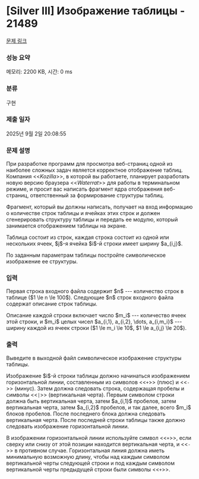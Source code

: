 # [Silver III] Изображение таблицы - 21489 

[문제 링크](https://www.acmicpc.net/problem/21489) 

### 성능 요약

메모리: 2200 KB, 시간: 0 ms

### 분류

구현

### 제출 일자

2025년 9월 2일 20:08:55

### 문제 설명

<p>При разработке программ для просмотра веб-страниц одной из наиболее сложных задач является корректное отображение таблиц. Компания <<<em>Kozilla</em>>>, в которой вы работаете, планирует разработать новую версию браузера <<<em>Waterrat</em>>> для работы в терминальном режиме, и просит вас написать фрагмент ядра отображения веб-страниц, ответственный за формирование структуры таблиц.</p>

<p>Фрагмент, который вы должны написать, получает на вход информацию о количестве строк таблицы и ячейках этих строк и должен сгенерировать структуру таблицы и передать ее модулю, который занимается отображением таблицы на экране. </p>

<p>Таблица состоит из строк, каждая строка состоит из одной или нескольких ячеек, $j$-я ячейка $i$-й строки имеет ширину $a_{i,j}$. </p>

<p>По заданным параметрам таблицы постройте символическое изображение ее структуры.</p>

### 입력 

 <p>Первая строка входного файла содержит $n$ --- количество строк в таблице ($1 \le n \le 100$). Следующие $n$ строк входного файла содержат описание строк таблицы.</p>

<p>Описание каждой строки включает число $m_i$ --- количество ячеек этой строки, и $m_i$ целых чисел $a_{i,1}, a_{i,2}, \dots, a_{i,m_i}$ --- ширину каждой из ячеек строки ($1 \le m_i \le 10$, $1 \le a_{i,j} \le 20$).</p>

### 출력 

 <p>Выведите в выходной файл символическое изображение структуры таблицы. </p>

<p>Изображение $i$-й строки таблицы должно начинаться изображением горизонтальной линии, составленным из символов <<<code>+</code>>> (плюс) и <<<code>-</code>>> (минус). Затем должна следовать строка, содержащая пробелы и символы <<<code>|</code>>> (вертикальная черта). Первым символом строки должна быть вертикальная черта, затем $a_{i,1}$ пробелов, затем вертикальная черта, затем $a_{i,2}$ пробелов, и так далее, всего $m_i$ блоков пробелов. После последнего блока должна следовать вертикальная черта. После последней строки таблицы также должно следовать изображение горизонтальной линии. </p>

<p>В изображении горизонтальной линии используйте символ <<<code>+</code>>>, если сверху или снизу от этой позиции находится вертикальная черта, и <<<code>-</code>>> в противном случае. Горизонтальная линия должна иметь минимальную возможную длину, чтобы над каждым символом вертикальной черты следующей строки и под каждым символом вертикальной черты предыдущей строки были символы <<<code>+</code>>>.</p>

